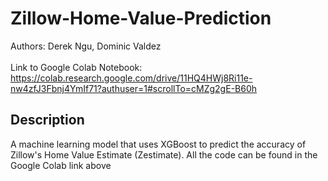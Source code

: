 # Zillow-Home-Value-Prediction
Authors: Derek Ngu, Dominic Valdez <br/><br/>
Link to Google Colab Notebook: https://colab.research.google.com/drive/11HQ4HWj8Ri11e-nw4zfJ3Fbnj4YmIf71?authuser=1#scrollTo=cMZg2gE-B60h

## Description
A machine learning model that uses XGBoost to predict the accuracy of Zillow's Home Value Estimate (Zestimate). All the code can be found in the Google Colab link above
